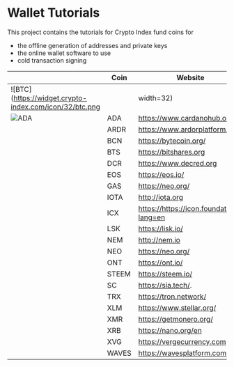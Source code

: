 #  Wallet Tutorials

This project contains the tutorials for Crypto Index fund coins for

* the offline generation of addresses and private keys
* the online wallet software to use
* cold transaction signing



|     | Coin  | Website                        | Block Explorer                           | Tutorial       |
| ----| ----- | ------------------------------ | ---------------------------------------- | -------------- |
| ![BTC](https://widget.crypto-index.com/icon/32/btc.png|| width=32)| BTC   |                                |                                          |                |  
| ![ADA](https://widget.crypto-index.com/icon/32/ada.png)| ADA   | <https://www.cardanohub.org/>  | <https://cardanoexplorer.com/>           | [here](/ADA)   |
| | ARDR  | <https://www.ardorplatform.org/> | <https://www.mynxt.info/asset/12422608354438203866> | [here](/ARDR)  |
| | BCN   | <https://bytecoin.org/>        |      | [here](/BCN)   |
| | BTS | <https://bitshares.org> | <http://bitshares-explorer.io> | [here](/BTS)|
| | DCR | <https://www.decred.org> | <https://mainnet.decred.org/> | [here](/DCR)|
| | EOS | <https://eos.io/> | <http://eostracker.io> | [here](/EOS) |
| | GAS   | <https://neo.org/>               | <https://neotracker.io/>                   | [here](/NEO)   |
| | IOTA  | <http://iota.org>              | <https://iotasear.ch/>                   | [here](/IOTA)  |
| | ICX | <https://https://icon.foundation/?lang=en> | <https://tracker.icon.foundation/> | [here](/ICX) |
| | LSK   | <https://lisk.io/>             | <https://explorer.lisk.io/>              | [here](/LSK)   |
| | NEM   | <http://nem.io>                | <http://chain.nem.ninja/>                | [here](/NEM)   |
| | NEO   | <https://neo.org/>             | <https://neotracker.io/>                 | [here](/NEO)   |
| | ONT | <https://ont.io/> | <https://neoscan.io/> | [here](/ONT) |
| | STEEM | <https://steem.io/>            |                                          | [here](/STEEM) |
| | SC | <https://sia.tech/>.              | <https://explore.sia.tech/>. | [here](/SC) | 
| | TRX | <https://tron.network/>          | <https://tronscan.org/#/> | [here](/TRX) |
| | XLM   | <https://www.stellar.org/>     | <https://stellarchain.io/>   |   | [here](/XML)   |
| | XMR   | <https://getmonero.org/>       | <http://xmr.llcoins.net/checktx.html>    | [here](/XMR)   |
| | XRB | <https://nano.org/en>  | <https://www.nanode.co/> | [here](/XRB) |
| | XVG   | <https://vergecurrency.com>      | <https://verge-blockchain.info/>           | [here](/XVG)   |
| | WAVES | <https://wavesplatform.com/>   | <http://wavesgo.com/>                    | [here](/WAVES) |



